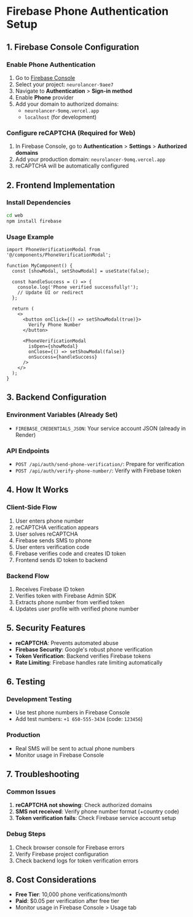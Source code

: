 # Firebase Phone Authentication Setup

## 1. Firebase Console Configuration

### Enable Phone Authentication
1. Go to [Firebase Console](https://console.firebase.google.com/)
2. Select your project: `neurolancer-9aee7`
3. Navigate to **Authentication** > **Sign-in method**
4. Enable **Phone** provider
5. Add your domain to authorized domains:
   - `neurolancer-9omq.vercel.app`
   - `localhost` (for development)

### Configure reCAPTCHA (Required for Web)
1. In Firebase Console, go to **Authentication** > **Settings** > **Authorized domains**
2. Add your production domain: `neurolancer-9omq.vercel.app`
3. reCAPTCHA will be automatically configured

## 2. Frontend Implementation

### Install Dependencies
```bash
cd web
npm install firebase
```

### Usage Example
```tsx
import PhoneVerificationModal from '@/components/PhoneVerificationModal';

function MyComponent() {
  const [showModal, setShowModal] = useState(false);

  const handleSuccess = () => {
    console.log('Phone verified successfully!');
    // Update UI or redirect
  };

  return (
    <>
      <button onClick={() => setShowModal(true)}>
        Verify Phone Number
      </button>
      
      <PhoneVerificationModal
        isOpen={showModal}
        onClose={() => setShowModal(false)}
        onSuccess={handleSuccess}
      />
    </>
  );
}
```

## 3. Backend Configuration

### Environment Variables (Already Set)
- `FIREBASE_CREDENTIALS_JSON`: Your service account JSON (already in Render)

### API Endpoints
- `POST /api/auth/send-phone-verification/`: Prepare for verification
- `POST /api/auth/verify-phone-number/`: Verify with Firebase token

## 4. How It Works

### Client-Side Flow
1. User enters phone number
2. reCAPTCHA verification appears
3. User solves reCAPTCHA
4. Firebase sends SMS to phone
5. User enters verification code
6. Firebase verifies code and creates ID token
7. Frontend sends ID token to backend

### Backend Flow
1. Receives Firebase ID token
2. Verifies token with Firebase Admin SDK
3. Extracts phone number from verified token
4. Updates user profile with verified phone number

## 5. Security Features

- **reCAPTCHA**: Prevents automated abuse
- **Firebase Security**: Google's robust phone verification
- **Token Verification**: Backend verifies Firebase tokens
- **Rate Limiting**: Firebase handles rate limiting automatically

## 6. Testing

### Development Testing
- Use test phone numbers in Firebase Console
- Add test numbers: `+1 650-555-3434` (code: `123456`)

### Production
- Real SMS will be sent to actual phone numbers
- Monitor usage in Firebase Console

## 7. Troubleshooting

### Common Issues
1. **reCAPTCHA not showing**: Check authorized domains
2. **SMS not received**: Verify phone number format (+country code)
3. **Token verification fails**: Check Firebase service account setup

### Debug Steps
1. Check browser console for Firebase errors
2. Verify Firebase project configuration
3. Check backend logs for token verification errors

## 8. Cost Considerations

- **Free Tier**: 10,000 phone verifications/month
- **Paid**: $0.05 per verification after free tier
- Monitor usage in Firebase Console > Usage tab